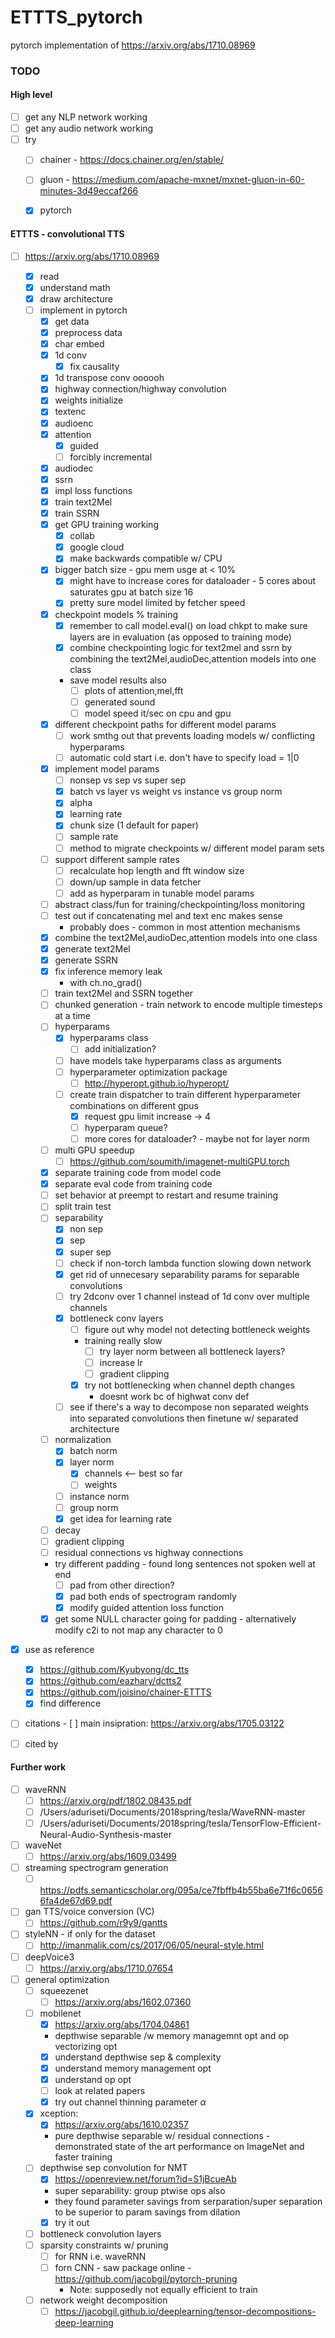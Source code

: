 # ETTTS_pytorch
pytorch implementation of https://arxiv.org/abs/1710.08969


### TODO
#### High level
 - [ ] get any NLP network working
 - [ ] get any audio network working
 - [ ] try
     - [ ] chainer - https://docs.chainer.org/en/stable/
     - [ ] gluon - https://medium.com/apache-mxnet/mxnet-gluon-in-60-minutes-3d49eccaf266
     - [x] pytorch
     

#### ETTTS - convolutional TTS 
- [ ] https://arxiv.org/abs/1710.08969
    - [x] read
    - [x] understand math
    - [x] draw architecture
    - [ ] implement in pytorch
        - [x] get data
        - [x] preprocess data
        - [x] char embed
        - [x] 1d conv
            - [x] fix causality
        - [x] 1d transpose conv oooooh
        - [x] highway connection/highway convolution
        - [x] weights initialize
        - [x] textenc
        - [x] audioenc
        - [x] attention
            - [x] guided
            - [ ] forcibly incremental
        - [x] audiodec
        - [x] ssrn
        - [x] impl loss functions
        - [x] train text2Mel
        - [x] train SSRN
        - [x] get GPU training working
            - [x] collab
            - [x] google cloud
            - [x] make backwards compatible w/ CPU
        - [x] bigger batch size - gpu mem usge at < 10%
            - [x] might have to increase cores for dataloader - 5 cores about saturates gpu  at batch size 16
            - [x] pretty sure model limited by fetcher speed
        - [x] checkpoint models % training
            - [x] remember to call model.eval() on load chkpt to make sure layers are in evaluation (as opposed to training mode)
            - [x] combine checkpointing logic for text2mel and ssrn by combining the text2Mel,audioDec,attention models into one class
            - save model results also
                - [ ] plots of attention,mel,fft
                - [ ] generated sound
                - [ ] model speed it/sec on cpu and gpu
        - [x] different checkpoint paths for different model params
            - [ ] work smthg out that prevents loading models w/ conflicting hyperparams
            - [ ] automatic cold start i.e. don't have to specify load = 1|0
        - [x] implement model params
            - [ ] nonsep vs sep vs super sep
            - [x] batch vs layer vs weight vs instance vs group norm
            - [x] alpha
            - [x] learning rate
            - [x] chunk size (1 default for paper)
            - [ ] sample rate
            - [ ] method to migrate checkpoints w/ different model param sets
        - [ ] support different sample rates
            - [ ] recalculate hop length and fft window size
            - [ ] down/up sample in data fetcher
            - [ ] add as hyperparam in tunable model params
        - [ ] abstract class/fun for training/checkpointing/loss monitoring
        - [ ] test out if concatenating mel and text enc makes sense
            - probably does - common in most attention mechanisms
        - [x] combine the text2Mel,audioDec,attention models into one class
        - [x] generate text2Mel
        - [x] generate SSRN
        - [x] fix inference memory leak
            - with ch.no_grad()
        - [ ] train text2Mel and SSRN together
        - [ ] chunked generation - train network to encode multiple timesteps at a time
        - [ ] hyperparams
            - [x] hyperparams class
                - [ ] add initialization?
            - [ ] have models take hyperparams class as arguments
            - [ ] hyperparameter optimization package
                - [ ] http://hyperopt.github.io/hyperopt/
            - [ ] create train dispatcher to train different hyperparameter combinations on different gpus
                - [x] request gpu limit increase -> 4
                - [ ] hyperparam queue?
                - [ ] more cores for dataloader? - maybe not for layer norm
        - [ ] multi GPU speedup
            - [ ] https://github.com/soumith/imagenet-multiGPU.torch
        - [x] separate training code from model code
        - [x] separate eval code from training code
        - [ ] set behavior at preempt to restart and resume training 
        - [ ] split train test
        - [ ] separability
            - [x] non sep
            - [x] sep
            - [x] super sep
            - [ ] check if non-torch lambda function slowing down network
            - [x] get rid of unnecesary separability params for separable convolutions
            - [ ] try 2dconv over 1 channel instead of 1d conv over multiple channels
            - [x] bottleneck conv layers
                - [ ] figure out why model not detecting bottleneck weights
                - training really slow
                    - [ ] try layer norm between all bottleneck layers? 
                    - [ ] increase lr
                    - [ ] gradient clipping
                - [x] try not bottlenecking when channel depth changes
                    - doesnt work bc of highwat conv def
            - [ ] see if there's a way to decompose non separated weights into separated convolutions then finetune w/ separated architecture
        - [ ] normalization
            - [x] batch norm
            - [x] layer norm 
                - [x] channels <-- best so far
                - [ ] weights
            - [ ] instance norm
            - [ ] group norm
            - [x] get idea for learning rate
        - [ ] decay
        - [ ] gradient clipping
        - [ ] residual connections vs highway connections
        - try different padding - found long sentences not spoken well at end
            - [ ] pad from other direction?
            - [x] pad both ends of spectrogram randomly
            - [x] modify guided attention loss function
        - [x] get some NULL character going for padding - alternatively modify c2i to not map any character to 0
- [x] use as reference
    - [x] https://github.com/Kyubyong/dc_tts
    - [x] https://github.com/eazhary/dctts2
    - [x] https://github.com/joisino/chainer-ETTTS
    - [x] find difference
- [ ] citations
        - [ ] main insipration: https://arxiv.org/abs/1705.03122
- [ ] cited by



#### Further work
- [ ] waveRNN
    - [ ] https://arxiv.org/pdf/1802.08435.pdf
    - [ ] /Users/aduriseti/Documents/2018spring/tesla/WaveRNN-master
    - [ ] /Users/aduriseti/Documents/2018spring/tesla/TensorFlow-Efficient-Neural-Audio-Synthesis-master
- [ ] waveNet
    - [ ] https://arxiv.org/abs/1609.03499
- [ ] streaming spectrogram generation
    - [ ] https://pdfs.semanticscholar.org/095a/ce7fbffb4b55ba6e71f6c06566fa4de67d69.pdf
- [ ] gan TTS/voice conversion (VC)
    - [ ] https://github.com/r9y9/gantts
- [ ] styleNN - if only for the dataset
    - [ ] http://imanmalik.com/cs/2017/06/05/neural-style.html
- [ ] deepVoice3
    - [ ] https://arxiv.org/abs/1710.07654
- [ ] general optimization
    - [ ] squeezenet
        - [ ] https://arxiv.org/abs/1602.07360
    - [ ] mobilenet
        - [x] https://arxiv.org/abs/1704.04861
        - depthwise separable /w memory managemnt opt and op vectorizing opt
        - [x] understand depthwise sep & complexity
        - [x] understand memory management opt
        - [x] understand op opt
        - [ ] look at related papers
        - [x] try out channel thinning parameter $\alpha$
    - [x] xception:
        - [x] https://arxiv.org/abs/1610.02357
        - pure depthwise separable w/ residual connections - demonstrated state of the art performance on ImageNet and faster training
    - [ ] depthwise sep convolution for NMT
        - [x] https://openreview.net/forum?id=S1jBcueAb
        - super separability: group ptwise ops also
        - they found parameter savings from serparation/super separation to be superior to param savings from dilation
        - [x] try it out 
    - [ ] bottleneck convolution layers
    - [ ] sparsity constraints w/ pruning
        - [ ] for RNN i.e. waveRNN
        - [ ] forn CNN - saw package online - https://github.com/jacobgil/pytorch-pruning
            - Note: supposedly not equally efficient to train
    - [ ] network weight decomposition
        - [ ] https://jacobgil.github.io/deeplearning/tensor-decompositions-deep-learning